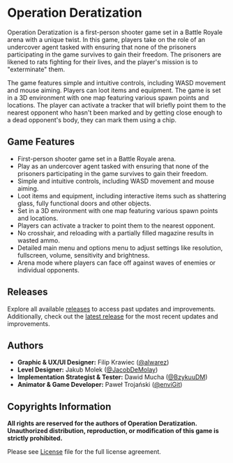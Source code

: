 # Operation Deratization

Operation Deratization is a first-person shooter game set in a Battle Royale arena with a unique twist. In this game, players take on the role of an undercover agent tasked with ensuring that none of the prisoners participating in the game survives to gain their freedom. The prisoners are likened to rats fighting for their lives, and the player's mission is to "exterminate" them.

The game features simple and intuitive controls, including WASD movement and mouse aiming. Players can loot items and equipment. The game is set in a 3D environment with one map featuring various spawn points and locations. The player can activate a tracker that will briefly point them to the nearest opponent who hasn't been marked and by getting close enough to a dead opponent's body, they can mark them using a chip.

## Game Features
- First-person shooter game set in a Battle Royale arena.
- Play as an undercover agent tasked with ensuring that none of the prisoners participating in the game survives to gain their freedom.
- Simple and intuitive controls, including WASD movement and mouse aiming.
- Loot items and equipment, including interactive items such as shattering glass, fully functional doors and other objects.
- Set in a 3D environment with one map featuring various spawn points and locations.
- Players can activate a tracker to point them to the nearest opponent.
- No crosshair, and reloading with a partially filled magazine results in wasted ammo.
- Detailed main menu and options menu to adjust settings like resolution, fullscreen, volume, sensitivity and brightness.
- Arena mode where players can face off against waves of enemies or individual opponents.

<!-- ## Preview Images
![Preview 1]()
![Preview 2]()
![Preview 3]() -->

## Releases
Explore all available [releases](https://github.com/enviGit/OperationDeratization/releases) to access past updates and improvements. Additionally, check out the [latest release](https://github.com/enviGit/OperationDeratization/releases/latest) for the most recent updates and improvements.

## Authors
- **Graphic & UX/UI Designer:** Filip Krawiec ([@alwarez](https://www.github.com/alwarez))
- **Level Designer:** Jakub Molek ([@JacobDeMolay](https://github.com/JacobDeMolay))
- **Implementation Strategist & Tester:** Dawid Mucha ([@BzykuuDM](https://github.com/BzykuuDM))
- **Animator & Game Developer:** Paweł Trojański ([@enviGit](https://github.com/enviGit))

## Copyrights Information
**All rights are reserved for the authors of Operation Deratization. Unauthorized distribution, reproduction, or modification of this game is strictly prohibited.**

Please see [License](LICENSE.md) file for the full license agreement.
<!-- If you have any questions or comments about the game, feel free to contact us at [tmp](mailto:tmp). -->
